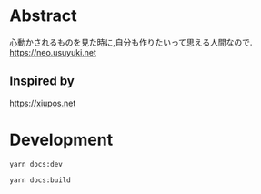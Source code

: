 # Abstract

心動かされるものを見た時に,自分も作りたいって思える人間なので.  
https://neo.usuyuki.net

## Inspired by

https://xiupos.net

# Development

```
yarn docs:dev
```

```
yarn docs:build
```
